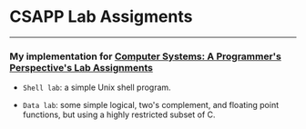 # CSAPP Lab Assigments
----

### My implementation for [Computer Systems: A Programmer's Perspective's Lab Assignments](http://csapp.cs.cmu.edu/3e/labs.html)   

- `Shell lab`: a simple Unix shell program.   

- `Data lab`: some simple logical, two's complement, and floating point functions, but using a highly restricted subset of C.  

